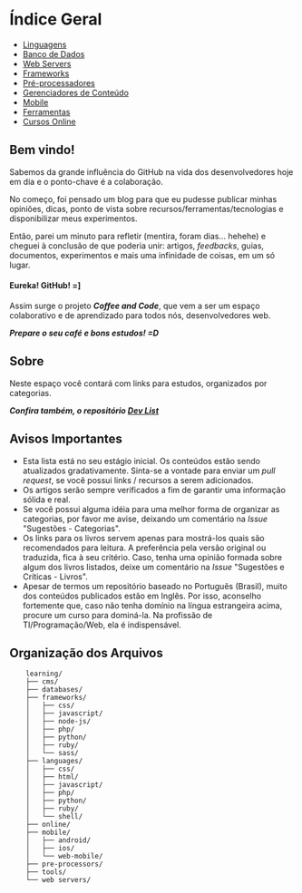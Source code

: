 # Índice Geral

* [Linguagens](languages/)
* [Banco de Dados](databases/)
* [Web Servers](web-servers/)
* [Frameworks](frameworks/)
* [Pré-processadores](pre-processors)
* [Gerenciadores de Conteúdo](cms/)
* [Mobile](mobile/)
* [Ferramentas](tools/)
* [Cursos Online](online/)

## Bem vindo! ##

Sabemos da grande influência do GitHub na vida dos desenvolvedores hoje em dia e o ponto-chave é a colaboração.

No começo, foi pensado um blog para que eu pudesse publicar minhas opiniões, dicas, ponto de vista sobre recursos/ferramentas/tecnologias e disponibilizar meus experimentos.

Então, parei um minuto para refletir (mentira, foram dias… hehehe) e cheguei à conclusão de que poderia unir: artigos, *feedbacks*, guias, documentos, experimentos e mais uma infinidade de coisas, em um só lugar.

#### Eureka! GitHub! =]

Assim surge o projeto ***Coffee and Code***, que vem a ser um espaço colaborativo e de aprendizado para todos nós, desenvolvedores web.

***Prepare o seu café e bons estudos! =D***


## Sobre ##

Neste espaço você contará com links para estudos, organizados por categorias.

***Confira também, o repositório [Dev List](https://github.com/vitorbritto/dev-list)***


## Avisos Importantes ##

* Esta lista está no seu estágio inicial. Os conteúdos estão sendo atualizados gradativamente. Sinta-se a vontade para enviar um *pull request*, se você possui links / recursos a serem adicionados.
* Os artigos serão sempre verificados a fim de garantir uma informação sólida e real.
* Se você possui alguma idéia para uma melhor forma de organizar as categorias, por favor me avise, deixando um comentário na *Issue* "Sugestões - Categorias".
* Os links para os livros servem apenas para mostrá-los quais são recomendados para leitura. A preferência pela versão original ou traduzida, fica à seu critério. Caso, tenha uma opinião formada sobre algum dos livros listados, deixe um comentário na *Issue* "Sugestões e Críticas - Livros".
* Apesar de termos um repositório baseado no Português (Brasil), muito dos conteúdos publicados estão em Inglês. Por isso, aconselho fortemente que, caso não tenha domínio na língua estrangeira acima, procure um curso para dominá-la. Na profissão de TI/Programação/Web, ela é indispensável.


## Organização dos Arquivos ##

```
	learning/
	├── cms/
	├── databases/
	├── frameworks/
	│   ├── css/
	│   ├── javascript/
	│   ├── node-js/
	│   ├── php/
	│   ├── python/
	│   ├── ruby/
	│   └── sass/
	├── languages/
	│   ├── css/
	│   ├── html/
	│   ├── javascript/
	│   ├── php/
	│   ├── python/
	│   ├── ruby/
	│   └── shell/
	├── online/
	├── mobile/
	│   ├── android/
	│   ├── ios/
	│   └── web-mobile/
	├── pre-processors/
	├── tools/
	└── web servers/
```
